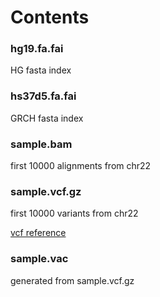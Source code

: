 # Contents

### hg19.fa.fai
HG fasta index

### hs37d5.fa.fai
GRCH fasta index

### sample.bam
first 10000 alignments from chr22

### sample.vcf.gz
first 10000 variants from chr22

[vcf reference](ftp://ftp.1000genomes.ebi.ac.uk//vol1/ftp/technical/reference/phase2_reference_assembly_sequence/README_human_reference_20110707)

### sample.vac
generated from sample.vcf.gz